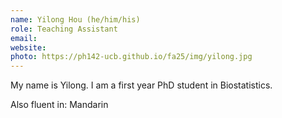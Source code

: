 ```yaml
---
name: Yilong Hou (he/him/his)
role: Teaching Assistant
email: 
website: 
photo: https://ph142-ucb.github.io/fa25/img/yilong.jpg
---
```


My name is Yilong. I am a first year PhD student in Biostatistics.

Also fluent in: Mandarin